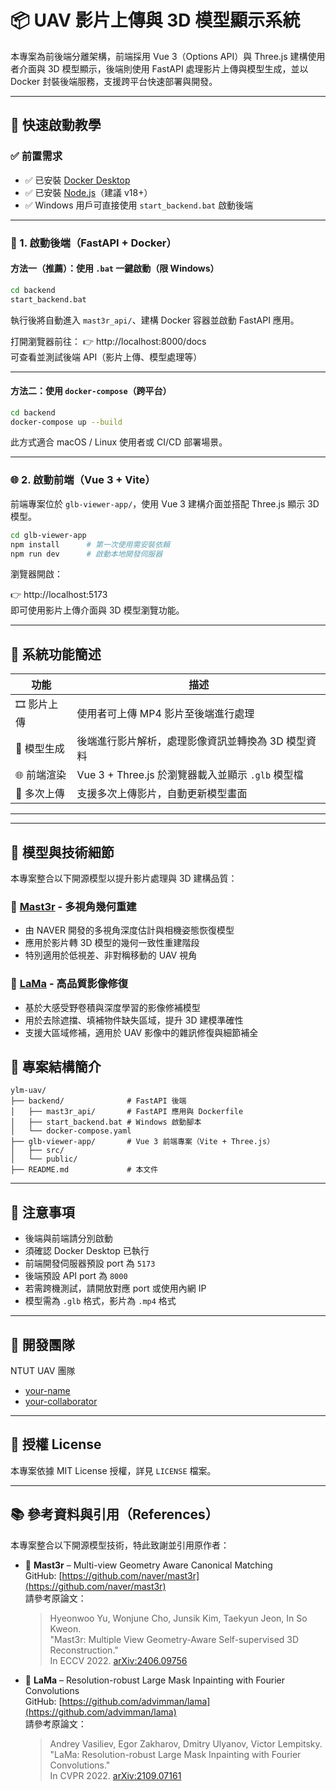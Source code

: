 # 📦 UAV 影片上傳與 3D 模型顯示系統

本專案為前後端分離架構，前端採用 Vue 3（Options API）與 Three.js 建構使用者介面與 3D 模型顯示，後端則使用 FastAPI 處理影片上傳與模型生成，並以 Docker 封裝後端服務，支援跨平台快速部署與開發。

---

## 🚀 快速啟動教學

### ✅ 前置需求

- ✅ 已安裝 [Docker Desktop](https://www.docker.com/products/docker-desktop)
- ✅ 已安裝 [Node.js](https://nodejs.org/)（建議 v18+）
- ✅ Windows 用戶可直接使用 `start_backend.bat` 啟動後端

---

### 🔧 1. 啟動後端（FastAPI + Docker）

#### 方法一（推薦）：使用 `.bat` 一鍵啟動（限 Windows）

```bash
cd backend
start_backend.bat
```

執行後將自動進入 `mast3r_api/`、建構 Docker 容器並啟動 FastAPI 應用。

打開瀏覽器前往：
👉 http://localhost:8000/docs  
可查看並測試後端 API（影片上傳、模型處理等）

---

#### 方法二：使用 `docker-compose`（跨平台）

```bash
cd backend
docker-compose up --build
```

此方式適合 macOS / Linux 使用者或 CI/CD 部署場景。

---

### 🌐 2. 啟動前端（Vue 3 + Vite）

前端專案位於 `glb-viewer-app/`，使用 Vue 3 建構介面並搭配 Three.js 顯示 3D 模型。

```bash
cd glb-viewer-app
npm install      # 第一次使用需安裝依賴
npm run dev      # 啟動本地開發伺服器
```

瀏覽器開啟：

👉 http://localhost:5173  
即可使用影片上傳介面與 3D 模型瀏覽功能。

---

## 🧪 系統功能簡述

| 功能 | 描述 |
|------|------|
| 🎞️ 影片上傳 | 使用者可上傳 MP4 影片至後端進行處理 |
| 🧠 模型生成 | 後端進行影片解析，處理影像資訊並轉換為 3D 模型資料 |
| 🌐 前端渲染 | Vue 3 + Three.js 於瀏覽器載入並顯示 `.glb` 模型檔 |
| 🔁 多次上傳 | 支援多次上傳影片，自動更新模型畫面 |

---


---

## 🧠 模型與技術細節

本專案整合以下開源模型以提升影片處理與 3D 建構品質：

### 🔷 [Mast3r](https://github.com/naver/mast3r) - 多視角幾何重建

- 由 NAVER 開發的多視角深度估計與相機姿態恢復模型
- 應用於影片轉 3D 模型的幾何一致性重建階段
- 特別適用於低視差、非對稱移動的 UAV 視角

### 🔷 [LaMa](https://github.com/advimman/lama) - 高品質影像修復

- 基於大感受野卷積與深度學習的影像修補模型
- 用於去除遮擋、填補物件缺失區域，提升 3D 建模準確性
- 支援大區域修補，適用於 UAV 影像中的雜訊修復與細節補全
## 📁 專案結構簡介

```
ylm-uav/
├── backend/              # FastAPI 後端
│   ├── mast3r_api/       # FastAPI 應用與 Dockerfile
│   ├── start_backend.bat # Windows 啟動腳本
│   └── docker-compose.yaml
├── glb-viewer-app/       # Vue 3 前端專案（Vite + Three.js）
│   ├── src/
│   └── public/
├── README.md             # 本文件
```

---

## 🧠 注意事項

- 後端與前端請分別啟動
- 須確認 Docker Desktop 已執行
- 前端開發伺服器預設 port 為 `5173`
- 後端預設 API port 為 `8000`
- 若需跨機測試，請開放對應 port 或使用內網 IP
- 模型需為 `.glb` 格式，影片為 `.mp4` 格式

---

## 👥 開發團隊

NTUT UAV 團隊  
- [your-name](https://github.com/your-name)
- [your-collaborator](https://github.com/your-collaborator)

---

## 📜 授權 License

本專案依據 MIT License 授權，詳見 `LICENSE` 檔案。

---

## 📚 參考資料與引用（References）

本專案整合以下開源模型技術，特此致謝並引用原作者：

- 🔷 **Mast3r** – Multi-view Geometry Aware Canonical Matching  
  GitHub: [https://github.com/naver/mast3r](https://github.com/naver/mast3r)  
  請參考原論文：  
  > Hyeonwoo Yu, Wonjune Cho, Junsik Kim, Taekyun Jeon, In So Kweon.  
  > "Mast3r: Multiple View Geometry-Aware Self-supervised 3D Reconstruction."  
  > In ECCV 2022. [arXiv:2406.09756](https://arxiv.org/abs/2406.09756)

- 🔷 **LaMa** – Resolution-robust Large Mask Inpainting with Fourier Convolutions  
  GitHub: [https://github.com/advimman/lama](https://github.com/advimman/lama)  
  請參考原論文：  
  > Andrey Vasiliev, Egor Zakharov, Dmitry Ulyanov, Victor Lempitsky.  
  > "LaMa: Resolution-robust Large Mask Inpainting with Fourier Convolutions."  
  > In CVPR 2022. [arXiv:2109.07161](https://arxiv.org/abs/2109.07161)
